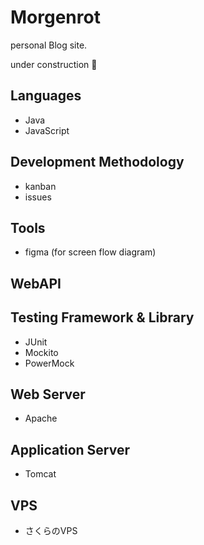 # Morgenrot
personal Blog site.

under construction :construction:

## Languages 
- Java
- JavaScript

## Development Methodology
- kanban
- issues

## Tools
- figma (for screen flow diagram)

## WebAPI

## Testing Framework & Library
- JUnit
- Mockito
- PowerMock

## Web Server
- Apache

## Application Server
- Tomcat

## VPS
- さくらのVPS
